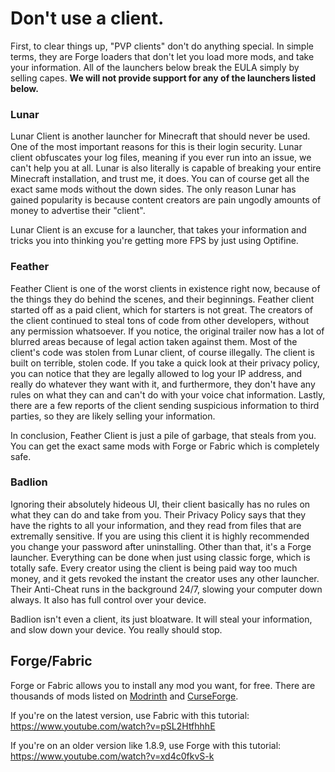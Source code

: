# Don't use a client.

First, to clear things up, "PVP clients" don't do anything special. In simple terms, they are Forge loaders that don't let you load more mods, and take your information. All of the launchers below break the EULA simply by selling capes. **We will not provide support for any of the launchers listed below.**


### Lunar

Lunar Client is another launcher for Minecraft that should never be used. One of the most important reasons for this is their login security. Lunar client obfuscates your log files, meaning if you ever run into an issue, we can't help you at all. Lunar is also literally is capable of breaking your entire Minecraft installation, and trust me, it does. You can of course get all the exact same mods without the down sides. The only reason Lunar has gained popularity is because content creators are pain ungodly amounts of money to advertise their "client".

Lunar Client is an excuse for a launcher, that takes your information and tricks you into thinking you're getting more FPS by just using Optifine.


### Feather

Feather Client is one of the worst clients in existence right now, because of the things they do behind the scenes, and their beginnings. Feather client started off as a paid client, which for starters is not great. The creators of the client continued to steal tons of code from other developers, without any permission whatsoever. If you notice, the original trailer now has a lot of blurred areas because of legal action taken against them. Most of the client's code was stolen from Lunar client, of course illegally. The client is built on terrible, stolen code. If you take a quick look at their privacy policy, you can notice that they are legally allowed to log your IP address, and really do whatever they want with it, and furthermore, they don't have any rules on what they can and can't do with your voice chat information. Lastly, there are a few reports of the client sending suspicious information to third parties, so they are likely selling your information.

In conclusion, Feather Client is just a pile of garbage, that steals from you. You can get the exact same mods with Forge or Fabric which is completely safe.


### Badlion

Ignoring their absolutely hideous UI, their client basically has no rules on what they can do and take from you. Their Privacy Policy says that they have the rights to all your information, and they read from files that are extremally sensitive. If you are using this client it is highly recommended you change your password after uninstalling. Other than that, it's a Forge launcher. Everything can be done when just using classic forge, which is totally safe. Every creator using the client is being paid way too much money, and it gets revoked the instant the creator uses any other launcher. Their Anti-Cheat runs in the background 24/7, slowing your computer down always. It also has full control over your device.

Badlion isn't even a client, its just bloatware. It will steal your information, and slow down your device. You really should stop.


## Forge/Fabric

Forge or Fabric allows you to install any mod you want, for free. There are thousands of mods listed on [Modrinth](https://modrinth.com/) and [CurseForge](https://beta.curseforge.com/minecraft/search?page=1&class=mc-mods&sortType=2&pageSize=20).

If you're on the latest version, use Fabric with this tutorial: https://www.youtube.com/watch?v=pSL2HtfhhhE

If you're on an older version like 1.8.9, use Forge with this tutorial: https://www.youtube.com/watch?v=xd4c0fkvS-k
